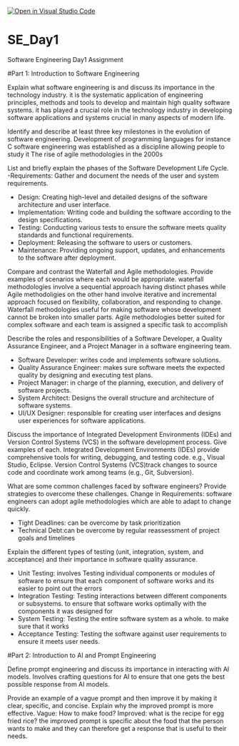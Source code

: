 [![Open in Visual Studio Code](https://classroom.github.com/assets/open-in-vscode-2e0aaae1b6195c2367325f4f02e2d04e9abb55f0b24a779b69b11b9e10269abc.svg)](https://classroom.github.com/online_ide?assignment_repo_id=15569714&assignment_repo_type=AssignmentRepo)
# SE_Day1
Software Engineering Day1 Assignment

#Part 1: Introduction to Software Engineering

Explain what software engineering is and discuss its importance in the technology industry.
it is the systematic application of engineering principles, methods and tools to develop and maintain high quality software systems.
it has played a crucial role in the technology industry in developing software applications and systems crucial in many aspects of modern life.

Identify and describe at least three key milestones in the evolution of software engineering.
Development of programming languages for instance C
software engineering was established as a discipline allowing people to study it
The rise of agile methodologies in the 2000s

List and briefly explain the phases of the Software Development Life Cycle.
  -Requirements: Gather and document the needs of the user and system requirements.
  - Design: Creating high-level and detailed designs of the software architecture and user interface.
  - Implementation: Writing code and building the software according to the design specifications.
  - Testing: Conducting various tests to ensure the software meets quality standards and functional requirements.
  - Deployment: Releasing the software to users or customers.
  - Maintenance: Providing ongoing support, updates, and enhancements to the software after deployment.

Compare and contrast the Waterfall and Agile methodologies. Provide examples of scenarios where each would be appropriate.
waterfall methodologies involve a sequential approach having distinct phases while Agile methodoligies on the other hand involve iterative and incremental approach focused on flexibility, collaboration, and responding to change. Waterfall methodologies useful for making software whose development cannot be broken into smaller parts. Agile methodologies better suited for complex software and each team is assigned a specific task to accomplish 

Describe the roles and responsibilities of a Software Developer, a Quality Assurance Engineer, and a Project Manager in a software engineering team.
  - Software Developer: writes code and implements software solutions.
  - Quality Assurance Engineer: makes sure software meets the expected quality by designing and executing test plans.
  - Project Manager: in charge of the planning, execution, and delivery of software projects.
  - System Architect: Designs the overall structure and architecture of software systems.
  - UI/UX Designer: responsible for creating user interfaces and designs user experiences for software applications.


Discuss the importance of Integrated Development Environments (IDEs) and Version Control Systems (VCS) in the software development process. Give examples of each.
Integrated Development Environments (IDEs) provide comprehensive tools for writing, debugging, and testing code. e.g., Visual Studio, Eclipse.  Version Control Systems (VCS)track changes to source code and coordinate work among teams (e.g., Git, Subversion).
 
What are some common challenges faced by software engineers? Provide strategies to overcome these challenges.
 Change in Requirements: software engineers can adopt agile methodologies which are able to adapt to change quickly.
  - Tight Deadlines: can be overcome by task prioritization
  - Technical Debt:can be overcome by regular reassessment of project goals and timelines


Explain the different types of testing (unit, integration, system, and acceptance) and their importance in software quality assurance.
 - Unit Testing: involves Testing individual components or modules of software to ensure that each component of software works and its easier to point out the errors
  - Integration Testing: Testing interactions between different components or subsystems. to ensure that software works optimally with the components it was designed for
  - System Testing: Testing the entire software system as a whole. to make sure that it works
  - Acceptance Testing: Testing the software against user requirements to ensure it meets user needs. 


#Part 2: Introduction to AI and Prompt Engineering


Define prompt engineering and discuss its importance in interacting with AI models.
Involves crafting questions for AI to ensure that one gets the best possible response from AI models.

Provide an example of a vague prompt and then improve it by making it clear, specific, and concise. Explain why the improved prompt is more effective.
Vague: How to make food?
Improved: what is the recipe for egg fried rice?
the improved prompt is specific about the food that the person wants to make and they can therefore get a response that is useful to their needs. 
